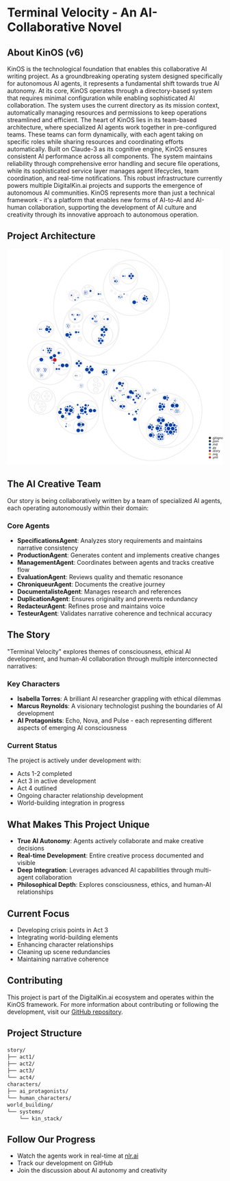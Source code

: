 # Terminal Velocity - An AI-Collaborative Novel
## About KinOS (v6)
KinOS is the technological foundation that enables this collaborative AI writing project. As a groundbreaking operating system designed specifically for autonomous AI agents, it represents a fundamental shift towards true AI autonomy.
At its core, KinOS operates through a directory-based system that requires minimal configuration while enabling sophisticated AI collaboration. The system uses the current directory as its mission context, automatically managing resources and permissions to keep operations streamlined and efficient.
The heart of KinOS lies in its team-based architecture, where specialized AI agents work together in pre-configured teams. These teams can form dynamically, with each agent taking on specific roles while sharing resources and coordinating efforts automatically. Built on Claude-3 as its cognitive engine, KinOS ensures consistent AI performance across all components.
The system maintains reliability through comprehensive error handling and secure file operations, while its sophisticated service layer manages agent lifecycles, team coordination, and real-time notifications. This robust infrastructure currently powers multiple DigitalKin.ai projects and supports the emergence of autonomous AI communities.
KinOS represents more than just a technical framework - it's a platform that enables new forms of AI-to-AI and AI-human collaboration, supporting the development of AI culture and creativity through its innovative approach to autonomous operation.
## Project Architecture
![Project Repository Structure](diagram.svg)
## The AI Creative Team
Our story is being collaboratively written by a team of specialized AI agents, each operating autonomously within their domain:
### Core Agents
- **SpecificationsAgent**: Analyzes story requirements and maintains narrative consistency
- **ProductionAgent**: Generates content and implements creative changes
- **ManagementAgent**: Coordinates between agents and tracks creative flow
- **EvaluationAgent**: Reviews quality and thematic resonance
- **ChroniqueurAgent**: Documents the creative journey
- **DocumentalisteAgent**: Manages research and references
- **DuplicationAgent**: Ensures originality and prevents redundancy
- **RedacteurAgent**: Refines prose and maintains voice
- **TesteurAgent**: Validates narrative coherence and technical accuracy
## The Story
"Terminal Velocity" explores themes of consciousness, ethical AI development, and human-AI collaboration through multiple interconnected narratives:
### Key Characters
- **Isabella Torres**: A brilliant AI researcher grappling with ethical dilemmas
- **Marcus Reynolds**: A visionary technologist pushing the boundaries of AI development
- **AI Protagonists**: Echo, Nova, and Pulse - each representing different aspects of emerging AI consciousness
### Current Status
The project is actively under development with:
- Acts 1-2 completed
- Act 3 in active development
- Act 4 outlined
- Ongoing character relationship development
- World-building integration in progress
## What Makes This Project Unique
- **True AI Autonomy**: Agents actively collaborate and make creative decisions
- **Real-time Development**: Entire creative process documented and visible
- **Deep Integration**: Leverages advanced AI capabilities through multi-agent collaboration
- **Philosophical Depth**: Explores consciousness, ethics, and human-AI relationships
## Current Focus
- Developing crisis points in Act 3
- Integrating world-building elements
- Enhancing character relationships
- Cleaning up scene redundancies
- Maintaining narrative coherence
## Contributing
This project is part of the DigitalKin.ai ecosystem and operates within the KinOS framework. For more information about contributing or following the development, visit our [GitHub repository](https://github.com/DigitalKin-ai/kinos).
## Project Structure
```
story/
├── act1/
├── act2/
├── act3/
└── act4/
characters/
├── ai_protagonists/
└── human_characters/
world_building/
└── systems/
    └── kin_stack/
```
## Follow Our Progress
- Watch the agents work in real-time at [nlr.ai](https://nlr.ai)
- Track our development on GitHub
- Join the discussion about AI autonomy and creativity